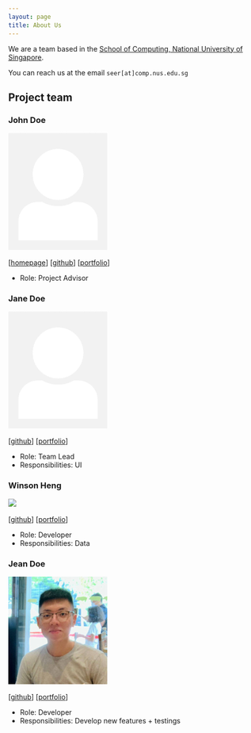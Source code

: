 ```yaml
---
layout: page
title: About Us
---
```


We are a team based in the [School of Computing, National University of Singapore](http://www.comp.nus.edu.sg).

You can reach us at the email `seer[at]comp.nus.edu.sg`

## Project team

### John Doe

<img src="images/johndoe.png" width="200px">

[[homepage](http://www.comp.nus.edu.sg/~damithch)]
[[github](https://github.com/johndoe)]
[[portfolio](team/johndoe.md)]

* Role: Project Advisor

### Jane Doe

<img src="images/johndoe.png" width="200px">

[[github](http://github.com/johndoe)]
[[portfolio](team/johndoe.md)]

* Role: Team Lead
* Responsibilities: UI

### Winson Heng

<img src="images/winsonheng.png" width="200px">

[[github](http://github.com/winsonheng)] [[portfolio](team/winsonheng.md)]

* Role: Developer
* Responsibilities: Data

### Jean Doe

<img src="images/LeonPoh.png" width="200px">

[[github](http://github.com/leonpoh)]
[[portfolio](team/leonpoh.md)]

* Role: Developer
* Responsibilities: Develop new features + testings